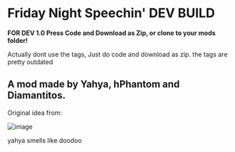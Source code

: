 # Friday Night Speechin' DEV BUILD

**FOR DEV 1.0 Press Code and Download as Zip, or clone to your mods folder!**

Actually dont use the tags, Just do code and download as zip. the tags are pretty outdated

A mod made by Yahya, hPhantom  and Diamantitos.
--
Original idea from:

![image](https://user-images.githubusercontent.com/97072056/197304373-00c87ada-a77c-4bef-8358-afc76883f999.png)









































































































yahya smells like doodoo
